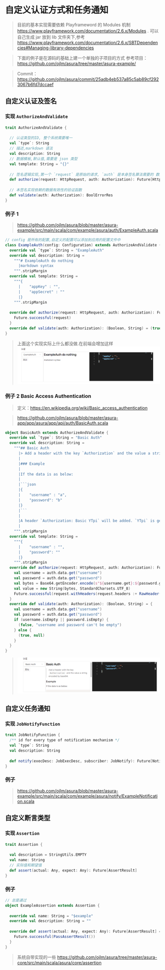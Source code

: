 # 自定义认证方式和任务通知

> 目前的基本实现需要依赖 Playframeword 的 Modules 机制 https://www.playframework.com/documentation/2.6.x/Modules .
> 可以自己生成 jar 放到 lib 文件夹下,参考 https://www.playframework.com/documentation/2.6.x/SBTDependencies#Managing-library-dependencies

> 下面的例子是在源码的基础上建一个单独的子项目的方式
> 参考项目：https://github.com/ojlm/asura/tree/master/asura-example/

> Commit：https://github.com/ojlm/asura/commit/25adb4eb537a85c5ab89cf2923067b6fd7dccaef

## 自定义认证及签名

### 实现 `AuthorizeAndValidate`

```scala
trait AuthorizeAndValidate {

  // 认证类型的ID, 整个系统需要唯一
  val `type`: String
  // 描述,markdown 语法
  val description: String
  // 数据模板,默认值,需要是 json 类型
  val template: String = "{}"

  // 签名逻辑实现,第一个 `request` 是原始的请求, `auth` 是本身签名算法需要的 数据,函数返回一个加密/签名后的请求
  def authorize(request: HttpRequest, auth: Authorization): Future[HttpRequest]

  // 本签名实现依赖的数据有效性的验证函数
  def validate(auth: Authorization): BoolErrorRes
}
```

### 例子 1

> https://github.com/ojlm/asura/blob/master/asura-example/src/main/scala/com/example/asura/auth/ExampleAuth.scala

```scala
// config 是所有的配置,自定义的配置可以添加到应用的配置文件中
class ExampleAuth(config: Configuration) extends AuthorizeAndValidate {
  override val `type`: String = "ExampleAuth"
  override val description: String =
    """# ExampleAuth do nothing
      |markdown syntax
    """.stripMargin
  override val template: String =
    """{
      |    "appKey" : "",
      |    "appSecret" : ""
      |}
    """.stripMargin

  override def authorize(request: HttpRequest, auth: Authorization): Future[HttpRequest] = {
    Future.successful(request)
  }
  override def validate(auth: Authorization): (Boolean, String) = (true, null)
}
```

> 上面这个实现实际上什么都没做.在前端会增加这样
> ![](./images/plugin-auth-example.png)

### 例子 2 Basic Access Authentication

> 定义：https://en.wikipedia.org/wiki/Basic_access_authentication

> https://github.com/ojlm/asura/blob/master/asura-app/app/asura/app/api/auth/BasicAuth.scala

```scala
object BasicAuth extends AuthorizeAndValidate {
  override val `type`: String = "Basic Auth"
  override val description: String =
    """## Basic Auth
      |> Add a header with the key `Authorization` and the value a string encoded by base64.
      |
      |### Example
      |
      |If the data is as below:
      |
      |```json
      |{
      |    "username" : "a",
      |    "password": "b"
      |}
      |```
      |
      |A header `Authorization: Basic YTpi` will be added. `YTpi` is generated by call `Base64.encode("a:b")`.
      |
    """.stripMargin
  override val template: String =
    """{
      |    "username" : "",
      |    "password": ""
      |}
    """.stripMargin
  override def authorize(request: HttpRequest, auth: Authorization): Future[HttpRequest] = {
    val username = auth.data.get("username")
    val password = auth.data.get("password")
    val bytes = Base64.getEncoder.encode(s"${username.get}:${password.get}".getBytes(StandardCharsets.UTF_8))
    val value = new String(bytes, StandardCharsets.UTF_8)
    Future.successful(request.withHeaders(request.headers :+ RawHeader("Authorization", s"Basic ${value}")))
  }
  override def validate(auth: Authorization): (Boolean, String) = {
    val username = auth.data.get("username")
    val password = auth.data.get("password")
    if (username.isEmpty || password.isEmpty) {
      (false, "username and password can't be empty")
    } else {
      (true, null)
    }
  }
}
```

> ![](./images/plugin-auth-basic.png)

## 自定义任务通知

### 实现 `JobNotifyFunction`

```scala
trait JobNotifyFunction {
  /** id for every type of notification mechanism */
  val `type`: String
  val description: String

  def notify(execDesc: JobExecDesc, subscriber: JobNotify): Future[NotifyResponse]
}
```

### 例子

> https://github.com/ojlm/asura/blob/master/asura-example/src/main/scala/com/example/asura/notify/ExampleNotification.scala

## 自定义断言类型

### 实现 `Assertion`

```scala
trait Assertion {

  val description = StringUtils.EMPTY
  val name: String
  // 实际值和期望值
  def assert(actual: Any, expect: Any): Future[AssertResult]
}
```

### 例子

```scala
// 总是通过
object ExampleAssertion extends Assertion {

  override val name: String = "$example"
  override val description: String = ""

  override def assert(actual: Any, expect: Any): Future[AssertResult] = {
    Future.successful(PassAssertResult())
  }
}
```

> 系统自带实现的一些 https://github.com/ojlm/asura/tree/master/asura-core/src/main/scala/asura/core/assertion

